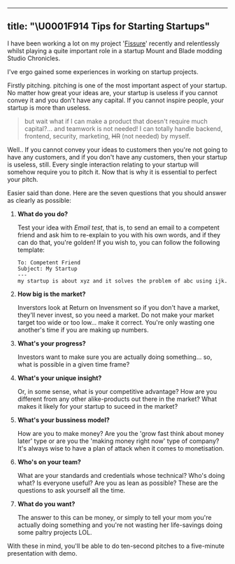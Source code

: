 <!--
 * @Date: 01/02/2021 10.14.10 +0800
 * @Author: KnowsCount
 * @LastEditTime: 01/02/2021 23.12.20 +0800
 * @FilePath: /myBlog/_posts/2021-02-01-starting-startups-what-to-think.md
-->

---

## title: "\U0001F914 Tips for Starting Startups"

I have been working a lot on my project '[Fissure](http://fissure1.misasky.com)' recently and relentlessly whilst playing a quite important role in a startup Mount and Blade modding Studio Chronicles.

I've ergo gained some experiences in working on startup projects.

Firstly pitching. pitching is one of the most important aspect of your startup. No matter how great your ideas are, your startup is useless if you cannot convey it and you don't have any capital. If you cannot inspire people, your startup is more than useless.

> but wait what if I can make a product that doesn't require much capital?... and teamwork is not needed! I can totally handle backend, frontend, security, marketing, ~~HR~~ (not needed) by myself.

Well.. If you cannot convey your ideas to customers then you're not going to have any customers, and if you don't have any customers, then your startup is useless, still. Every single interaction relating to your startup will somehow require you to pitch it. Now that is why it is essential to perfect your pitch.

Easier said than done. Here are the seven questions that you should answer as clearly as possible:

1. **What do you do?**

    Test your idea with _Email test_, that is, to send an email to a competent friend and ask him to re-explain to you with his own words, and if they can do that, you're golden! If you wish to, you can follow the following template:

    ```
    To: Competent Friend
    Subject: My Startup
    ---
    my startup is about xyz and it solves the problem of abc using ijk.
    ```

2. **How big is the market?**

    Inverstors look at Return on Invensment so if you don't have a market, they'll never invest, so you need a market. Do not make your market target too wide or too low... make it correct. You're only wasting one another's time if you are making up numbers.

3. **What's your progress?**

    Investors want to make sure you are actually doing something... so, what is possible in a given time frame?

4. **What's your unique insight?**

    Or, in some sense, what is your competitive advantage? How are you different from any other alike-products out there in the market? What makes it likely for your startup to suceed in the market?

5. **What's your bussiness model?**

    How are you to make money? Are you the 'grow fast think about money later' type or are you the 'making money right now' type of company? It's always wise to have a plan of attack when it comes to monetisation.

6. **Who's on your team?**

    What are your standards and credentials whose technical? Who's doing what? Is everyone useful? Are you as lean as possible? These are the questions to ask yourself all the time.

7. **What do you want?**

    The answer to this can be money, or simply to tell your mom you're actually doing something and you're not wasting her life-savings doing some paltry projects LOL.

With these in mind, you'll be able to do ten-second pitches to a five-minute presentation with demo.

